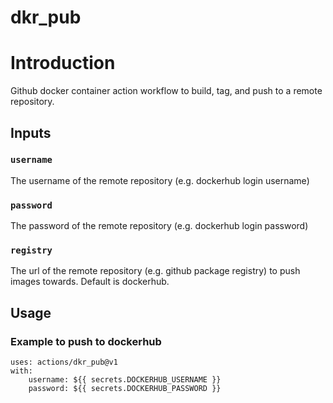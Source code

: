 # dkr_pub

# Introduction

Github docker container action workflow to build, tag, and push to a remote repository.

## Inputs

### `username`

The username of the remote repository (e.g. dockerhub login username)

### `password`

The password of the remote repository (e.g. dockerhub login password)

### `registry`

The url of the remote repository (e.g. github package registry) to push images towards. Default is dockerhub.

## Usage

### Example to push to dockerhub

```
uses: actions/dkr_pub@v1
with:
    username: ${{ secrets.DOCKERHUB_USERNAME }}
    password: ${{ secrets.DOCKERHUB_PASSWORD }}
```
